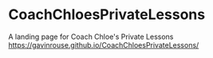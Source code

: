 # CoachChloesPrivateLessons
A landing page for Coach Chloe's Private Lessons
https://gavinrouse.github.io/CoachChloesPrivateLessons/

